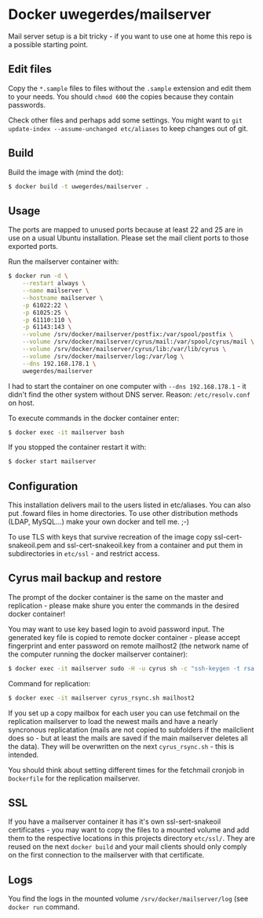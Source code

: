 # Docker uwegerdes/mailserver

Mail server setup is a bit tricky - if you want to use one at home this repo is a possible starting point.

## Edit files

Copy the `*.sample` files to files without the `.sample` extension and edit them to your needs. You should `chmod 600` the copies because they contain passwords.

Check other files and perhaps add some settings. You might want to `git update-index --assume-unchanged etc/aliases` to keep changes out of git.

## Build

Build the image with (mind the dot):

```bash
$ docker build -t uwegerdes/mailserver .
```

## Usage

The ports are mapped to unused ports because at least 22 and 25 are in use on a usual Ubuntu installation. Please set the mail client ports to those exported ports.

Run the mailserver container with:

```bash
$ docker run -d \
	--restart always \
	--name mailserver \
	--hostname mailserver \
	-p 61022:22 \
	-p 61025:25 \
	-p 61110:110 \
	-p 61143:143 \
	--volume /srv/docker/mailserver/postfix:/var/spool/postfix \
	--volume /srv/docker/mailserver/cyrus/mail:/var/spool/cyrus/mail \
	--volume /srv/docker/mailserver/cyrus/lib:/var/lib/cyrus \
	--volume /srv/docker/mailserver/log:/var/log \
	--dns 192.168.178.1 \
	uwegerdes/mailserver
```

I had to start the container on one computer with `--dns 192.168.178.1` - it didn't find the other system without DNS server. Reason: `/etc/resolv.conf` on host.

To execute commands in the docker container enter:

```bash
$ docker exec -it mailserver bash
```

If you stopped the container restart it with:

```bash
$ docker start mailserver
```

## Configuration

This installation delivers mail to the users listed in etc/aliases. You can also put .foward files in home directories. To use other distribution methods (LDAP, MySQL...) make your own docker and tell me. ;-)

To use TLS with keys that survive recreation of the image copy ssl-cert-snakeoil.pem and ssl-cert-snakeoil.key from a container and put them in subdirectories in `etc/ssl` - and restrict access.


## Cyrus mail backup and restore

The prompt of the docker container is the same on the master and replication - please make shure you enter the commands in the desired docker container!

You may want to use key based login to avoid password input. The generated key file is copied to remote docker container - please accept fingerprint and enter password on remote mailhost2 (the network name of the computer running the docker mailserver container):

```bash
$ docker exec -it mailserver sudo -H -u cyrus sh -c "ssh-keygen -t rsa -C cyrus@mailserver -N '' -f ~/.ssh/id_rsa && ssh-copy-id -i ~/.ssh/id_rsa.pub -p 61022 cyrus@mailhost2"
```

Command for replication:

```bash
$ docker exec -it mailserver cyrus_rsync.sh mailhost2
```

If you set up a copy mailbox for each user you can use fetchmail on the replication mailserver to load the newest mails and have a nearly syncronous replicatation (mails are not copied to subfolders if the mailclient does so - but at least the mails are saved if the main mailserver deletes all the data). They will be overwritten on the next `cyrus_rsync.sh` - this is intended.

You should think about setting different times for the fetchmail cronjob in `Dockerfile` for the replication mailserver.

## SSL

If you have a mailserver container it has it's own ssl-sert-snakeoil certificates - you may want to copy the files to a mounted volume and add them to the respective locations in this projects directory `etc/ssl/`. They are reused on the next `docker build` and your mail clients should only comply on the first connection to the mailserver with that certificate.

## Logs

You find the logs in the mounted volume `/srv/docker/mailserver/log` (see `docker run` command.
